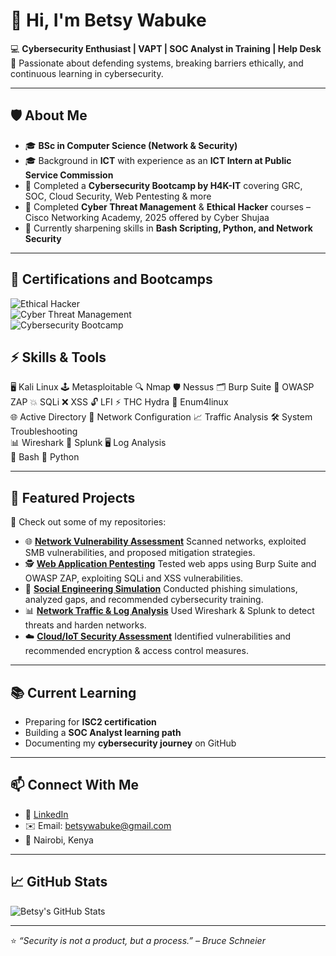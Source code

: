 # 👋 Hi, I'm Betsy Wabuke  

💻 **Cybersecurity Enthusiast | VAPT | SOC Analyst in Training | Help Desk**  
🌱 Passionate about defending systems, breaking barriers ethically, and continuous learning in cybersecurity.  

---

## 🛡️ About Me
- 🎓 **BSc in Computer Science (Network & Security)** 
- 🎓 Background in **ICT** with experience as an **ICT Intern at Public Service Commission**  
- 🔐 Completed a **Cybersecurity Bootcamp by H4K-IT** covering GRC, SOC, Cloud Security, Web Pentesting & more  
- 🎯 Completed **Cyber Threat Management** & **Ethical Hacker** courses – Cisco Networking Academy, 2025  offered by Cyber Shujaa 
- 🚀 Currently sharpening skills in **Bash Scripting, Python, and Network Security**  

---

## 🏅 Certifications and Bootcamps
![Ethical Hacker](https://img.shields.io/badge/Ethical_Hacker-Cisco-blue?style=for-the-badge&logo=cisco)  
![Cyber Threat Management](https://img.shields.io/badge/Cyber_Threat_Management-Cisco-red?style=for-the-badge&logo=cisco)  
![Cybersecurity Bootcamp](https://img.shields.io/badge/Cybersecurity_Bootcamp-H4K--IT-brightgreen?style=for-the-badge)

## ⚡ Skills & Tools
🖥️ Kali Linux 🕹️ Metasploitable 🔍 Nmap 🛡️ Nessus 🗂️ Burp Suite 🧪 OWASP ZAP 💥 SQLi ❌ XSS 🔓 LFI ⚡ THC Hydra 📝 Enum4linux  
🌐 Active Directory 🔧 Network Configuration 📈 Traffic Analysis 🛠️ System Troubleshooting  
📊 Wireshark 📑 Splunk 🖥️ Log Analysis  
🐚 Bash 🐍 Python  

---

## 📂 Featured Projects
🔗 Check out some of my repositories:  
- 🌐 **[Network Vulnerability Assessment](#)** Scanned networks, exploited SMB vulnerabilities, and proposed mitigation strategies.  
- 🕵️ **[Web Application Pentesting](#)** Tested web apps using Burp Suite and OWASP ZAP, exploiting SQLi and XSS vulnerabilities.  
- 🎯 **[Social Engineering Simulation](#)** Conducted phishing simulations, analyzed gaps, and recommended cybersecurity training.  
- 📊 **[Network Traffic & Log Analysis](#)** Used Wireshark & Splunk to detect threats and harden networks.  
- ☁️ **[Cloud/IoT Security Assessment](#)** Identified vulnerabilities and recommended encryption & access control measures.  

---

## 📚 Current Learning
- Preparing for **ISC2 certification**  
- Building a **SOC Analyst learning path**  
- Documenting my **cybersecurity journey** on GitHub  

---

## 📫 Connect With Me
- 💼 [LinkedIn](http://www.linkedin.com/in/betsy-wabuke)  
- ✉️ Email: betsywabuke@gmail.com  
- 📍 Nairobi, Kenya 
---

## 📈 GitHub Stats
![Betsy's GitHub Stats](https://github-readme-stats.vercel.app/api?username=betsy-wabuke&show_icons=true&theme=dark)

---
⭐ *“Security is not a product, but a process.” – Bruce Schneier*
